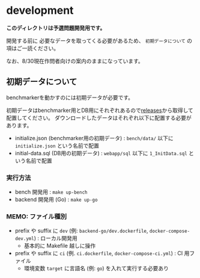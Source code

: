 # development

**このディレクトリは予選問題開発用です。**

開発する前に 必要なデータを取ってくる必要があるため、 `初期データについて` の項はご一読ください。

なお、8/30現在作問者向けの案内のままになっています。

## 初期データについて

benchmarkerを動かすのには初期データが必要です。

初期データはbenchmarker用とDB用にそれぞれあるので[releases](https://github.com/isucon/isucon11-qualify/releases/tag/public)から取得して配置してください。
ダウンロードしたデータはそれぞれ以下に配置する必要があります。

* initialize.json (benchmarker用の初期データ) : `bench/data/` 以下に `initialize.json` という名前で配置
* initial-data.sql (DB用の初期データ) : `webapp/sql` 以下に `1_InitData.sql` という名前で配置

### 実行方法

* bench 開発用 : `make up-bench`
* backend 開発用 (Go) : `make up-go`

### MEMO: ファイル種別

* prefix や suffix に `dev` (例: `backend-go/dev.dockerfile`, `docker-compose-dev.yml`) : ローカル開発用
    * 基本的に Makefile 越しに操作
* prefix や suffix に `ci` (例.  `ci.dockerfile`, `docker-compose-ci.yml`) : CI 用ファイル
    * 環境変数 `target` に言語名 (例: `go`) を入れて実行する必要あり

